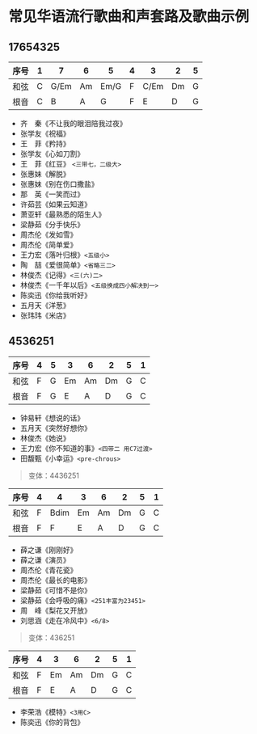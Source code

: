# 常见华语流行歌曲和声套路及歌曲示例
## 17654325
|序号|1|7|6|5|4|3|2|5|
|-----|--|------|---|-----|---|-----|---|--|
|和弦 | C | G/Em |Am |Em/G |F |C/Em |Dm |G|
|根音 | C | B    | A |G    |F |E    |D  |G|
* 齐　秦《不让我的眼泪陪我过夜》
* 张学友《祝福》
* 王　菲《矜持》
* 张学友《心如刀割》
* 王　菲《红豆》 `<三带七，二级大>`
* 张惠妹《解脱》
* 张惠妹《别在伤口撒盐》
* 那　英《一笑而过》
* 许茹芸《如果云知道》
* 萧亚轩《最熟悉的陌生人》
* 梁静茹《分手快乐》
* 周杰伦《发如雪》
* 周杰伦《简单爱》
* 王力宏《落叶归根》`<五级小>`
* 陶　喆《爱很简单》`<省略三二>`
* 林俊杰《记得》`<三(六)二>`
* 林俊杰《一千年以后》`<五级换成四小解决到一>`
* 陈奕迅《你给我听好》
* 五月天《洋葱》
* 张玮玮《米店》

## 4536251
|序号|4|5|3|6|2|5|1|
|-----|--|----|---|---|---|--|---|
|和弦 | F | G |Em |Am |Dm |G |C |
|根音 | F | G | E |A  |D  |G |C |
* 钟易轩《想说的话》
* 五月天《突然好想你》
* 林俊杰《她说》
* 王力宏《你不知道的事》`<四带二 用C7过渡>`
* 田馥甄《小幸运》`<pre-chrous>`

> 变体：4436251

|序号|4|4|3|6|2|5|1|
|-----|--|----|---|---|---|--|---|
|和弦 | F | Bdim |Em |Am |Dm |G |C |
|根音 | F | F | E |A  |D  |G |C |
* 薛之谦《刚刚好》
* 薛之谦《演员》
* 周杰伦《青花瓷》
* 周杰伦《最长的电影》
* 梁静茹《可惜不是你》
* 梁静茹《会呼吸的痛》`<251丰富为23451>`
* 周　峰《梨花又开放》
* 刘思涵《走在冷风中》`<6/8>`

> 变体：436251

|序号|4|3|6|2|5|1|
|-----|----|---|---|---|--|---|
|和弦 | F  |Em |Am |Dm |G |C |
|根音 | F  | E |A  |D  |G |C |
* 李荣浩《模特》`<3用C>`
* 陈奕迅《你的背包》

